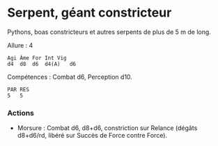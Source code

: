 
# Serpent, géant constricteur
Pythons, boas constricteurs et autres serpents de plus de 5 m de long.

Allure : 4

	Agi	Âme	For	Int	Vig
	d4	d8	d6	d4(A)	d6

Compétences : Combat d6, Perception d10.

	PAR	RES
	5	5

### Actions
- Morsure : Combat d6, d8+d6, constriction sur Relance (dégâts d8+d6/rd, libéré sur Succès de Force contre Force).
